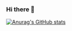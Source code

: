 ### Hi there 👋
[![Anurag's GitHub stats](https://github-readme-stats.vercel.app/api?username=homerunbaII)](https://github.com/anuraghazra/github-readme-stats)
<!--
**homerunbaII/homerunbaII** is a ✨ _special_ ✨ repository because its `README.md` (this file) appears on your GitHub profile.

Here are some ideas to get you started:

- 🔭 I’m currently working on ...
- 🌱 I’m currently learning ...
- 👯 I’m looking to collaborate on ...
- 🤔 I’m looking for help with ...
- 💬 Ask me about ...
- 📫 How to reach me: ...
- 😄 Pronouns: ...
- ⚡ Fun fact: ...
-->
